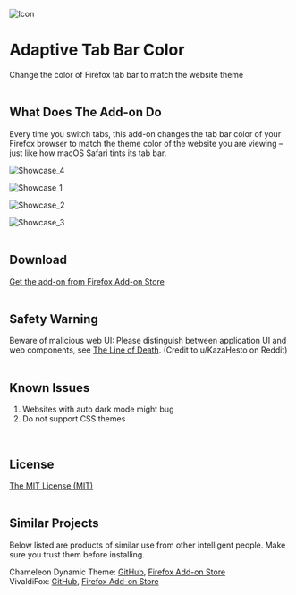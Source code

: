 ![Icon](https://github.com/YS-Wong/Adaptive-Tab-Bar-Color/blob/main/images/ATBC_128.png)
# Adaptive Tab Bar Color
Change the color of Firefox tab bar to match the website theme  
<br>

## What Does The Add-on Do
Every time you switch tabs, this add-on changes the tab bar color of your Firefox browser to match the theme color of the website you are viewing – just like how macOS Safari tints its tab bar.  

![Showcase_4](https://github.com/YS-Wong/Adaptive-Tab-Bar-Color/blob/main/pictures/ATBC_showcase_4.jpg)  

![Showcase_1](https://github.com/YS-Wong/Adaptive-Tab-Bar-Color/blob/main/pictures/ATBC_showcase_1.jpg)  

![Showcase_2](https://github.com/YS-Wong/Adaptive-Tab-Bar-Color/blob/main/pictures/ATBC_showcase_2.jpg)  

![Showcase_3](https://github.com/YS-Wong/Adaptive-Tab-Bar-Color/blob/main/pictures/ATBC_showcase_3.jpg)  
<br>

## Download
<a href="https://addons.mozilla.org/en-GB/firefox/addon/adaptive-tab-bar-color/">Get the add-on from Firefox Add-on Store</a>  
<br>

## Safety Warning
Beware of malicious web UI: Please distinguish between application UI and web components, see <a href="https://textslashplain.com/2017/01/14/the-line-of-death/">The Line of Death</a>. (Credit to u/KazaHesto on Reddit)  
<br>

## Known Issues
1. Websites with auto dark mode might bug  
2. Do not support CSS themes  
<br>

## License
[The MIT License (MIT)](https://github.com/YS-Wong/Adaptive-Tab-Bar-Color/raw/main/LICENSE)  
<br>

## Similar Projects
Below listed are products of similar use from other intelligent people. Make sure you trust them before installing.  

Chameleon Dynamic Theme: [GitHub](https://github.com/taboca/browser-adaptation-dynamic-theme), [Firefox Add-on Store](https://addons.mozilla.org/en-GB/firefox/addon/chameleon-dynamic-theme-fixed/)  
VivaldiFox: [GitHub](https://github.com/nt1m/vivaldi-fox/), [Firefox Add-on Store](https://addons.mozilla.org/en-GB/firefox/addon/vivaldifox/)  
<br>
